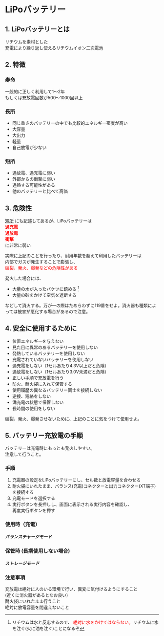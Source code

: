 # LiPoバッテリー

## 1. LiPoバッテリーとは

リチウムを素材とした  
充電により繰り返し使えるリチウムイオン二次電池

## 2. 特徴

### 寿命

一般的に正しく利用して1〜2年  
もしくは充放電回数が500〜1000回以上

### 長所

- 同じ重さのバッテリーの中でも比較的エネルギー密度が高い
- 大容量
- 大出力
- 軽量
- 自己放電が少ない

### 短所

- 過放電、過充電に弱い
- 外部からの衝撃に弱い
- 過熱する可能性がある
- 他のバッテリーと比べて高価

## 3. 危険性

[短所](#短所) にも記述してあるが、LiPoバッテリーは  
**<span style="color: red; ">
過充電  
過放電  
衝撃  
</span>** 
に非常に弱い

実際に上記のことを行ったり、耐用年数を超えて利用したバッテリーは  
内部でガスが発生することで膨張し、  
<span style="color: red; ">
破裂、発火、爆発などの危険性がある
</span>

発火した場合には、

- 大量の水が入ったバケツに鎮める [^1]
- 大量の砂をかけて空気を遮断する  

などして消火する。万が一の際はためらわずに119番をせよ。消火器も種類によっては被害が悪化する場合があるので注意。

[^1]: リチウムは水と反応するので、<span style="color: red; "> 絶対に水をかけてはならない。</span>リチウムに水を注ぐ(火に油を注ぐ)ことになるぞ

## 4. 安全に使用するために

- 位置エネルギーを与えない
- 見た目に異常のあるバッテリーを使用しない
- 発熱しているバッテリーを使用しない
- 充電されていないバッテリーを使用しない
- 過充電をしない（1セルあたり4.3V以上だと危険）
- 過放電をしない（1セルあたり3.0V未満だと危険）
- 正しい手順で充放電を行う
- 防火、耐火袋に入れて保管する
- 使用履歴の異なるバッテリー同士を接続しない
- 逆接、短絡をしない
- 満充電の状態で保管しない
- 長時間の使用をしない

破裂、発火、爆発させないために、上記のことに気をつけて使用せよ。

## 5. バッテリー充放電の手順

バッテリーは充電時にもっとも発火しやすい。  
注意して行うこと。  

### 手順

1. 充電器の設定をLiPoバッテリーにし、セル数と放電容量を合わせる
1. 耐火袋にいれたまま、バランス(充電)コネクターと出力コネクター(XT端子)を接続する
1. 充電モードを選択する
1. 実行ボタンを長押しし、画面に表示される実行内容を確認し、  
再度実行ボタンを押す

### 使用時（充電）

##### バランスチャージモード

### 保管時 (長期使用しない場合)

##### ストレージモード

### 注意事項
<!--TODO 写真を追加-->

充放電は絶対に人のいる環境で行い、異変に気付けるようにすること  
(近くに消火器があるとなお良い)  
耐火袋にいれたまま行うこと  
絶対に放電容量を間違えないこと
